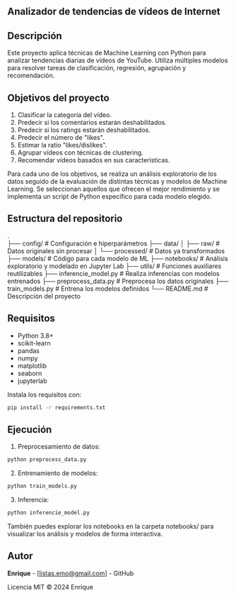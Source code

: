 ## Analizador de tendencias de vídeos de Internet

## Descripción

Este proyecto aplica técnicas de Machine Learning con Python para analizar tendencias diarias de vídeos de YouTube. Utiliza múltiples modelos para resolver tareas de clasificación, regresión, agrupación y recomendación.

## Objetivos del proyecto

1. Clasificar la categoría del vídeo.
2. Predecir si los comentarios estarán deshabilitados.
3. Predecir si los ratings estarán deshabilitados.
4. Predecir el número de "likes".
5. Estimar la ratio "likes/dislikes".
6. Agrupar vídeos con técnicas de clustering.
7. Recomendar vídeos basados en sus características.

Para cada uno de los objetivos, se realiza un análisis exploratorio de los datos seguido de la evaluación de distintas técnicas y modelos de Machine Learning. Se seleccionan aquellos que ofrecen el mejor rendimiento y se implementa un script de Python específico para cada modelo elegido.

## Estructura del repositorio

.  
├── config/ # Configuración e hiperparámetros
├── data/
│ ├── raw/ # Datos originales sin procesar
│ └── processed/ # Datos ya transformados
├── models/ # Código para cada modelo de ML
├── notebooks/ # Análisis exploratorio y modelado en Jupyter Lab
├── utils/ # Funciones auxiliares reutilizables
├── inferencie_model.py # Realiza inferencias con modelos entrenados
├── preprocess_data.py # Preprocesa los datos originales
├── train_models.py # Entrena los modelos definidos
└── README.md # Descripción del proyecto


## Requisitos

- Python 3.8+
- scikit-learn
- pandas
- numpy
- matplotlib
- seaborn
- jupyterlab

Instala los requisitos con:

```bash
pip install -r requirements.txt
```

## Ejecución

1. Preprocesamiento de datos:

```bash
python preprocess_data.py
```

2. Entrenamiento de modelos:

```bash
python train_models.py
```

3. Inferencia:

```bash
python inferencie_model.py
```

También puedes explorar los notebooks en la carpeta notebooks/ para visualizar los análisis y modelos de forma interactiva.

## Autor

**Enrique** - [listas.emo@gmail.com] - GitHub

Licencia MIT © 2024 Enrique